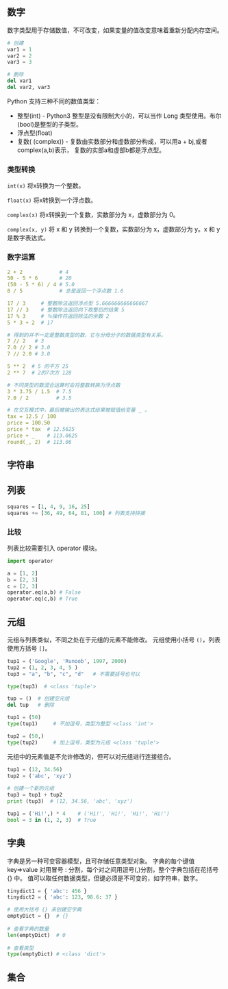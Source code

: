 ## 数字

数字类型用于存储数值，不可改变，如果变量的值改变意味着重新分配内存空间。

```python
# 创建
var1 = 1
var2 = 2
var3 = 3

# 删除
del var1
del var2, var3
```

Python 支持三种不同的数值类型：

- 整型(int) - Python3 整型是没有限制大小的，可以当作 Long 类型使用。布尔(bool)是整型的子类型。
- 浮点型(float)
- 复数( (complex)) - 复数由实数部分和虚数部分构成，可以用a + bj,或者complex(a,b)表示， 复数的实部a和虚部b都是浮点型。

### 类型转换

`int(x)` 将x转换为一个整数。

`float(x)` 将x转换到一个浮点数。

`complex(x)` 将x转换到一个复数，实数部分为 x，虚数部分为 0。

`complex(x, y)` 将 x 和 y 转换到一个复数，实数部分为 x，虚数部分为 y。x 和 y 是数字表达式。

### 数字运算

```yml
2 + 2            # 4
50 - 5 * 6       # 20
(50 - 5 * 6) / 4 # 5.0
8 / 5            # 总是返回一个浮点数 1.6

17 / 3     # 整数除法返回浮点型 5.666666666666667
17 // 3    # 整数除法返回向下取整后的结果 5
17 % 3     # ％操作符返回除法的余数 2
5 * 3 + 2  # 17

# 得到的并不一定是整数类型的数，它与分母分子的数据类型有关系。
7 // 2   # 3
7.0 // 2 # 3.0
7 // 2.0 # 3.0

5 ** 2  # 5 的平方 25
2 ** 7  # 2的7次方 128

# 不同类型的数混合运算时会将整数转换为浮点数
3 * 3.75 / 1.5  # 7.5
7.0 / 2         # 3.5

# 在交互模式中，最后被输出的表达式结果被赋值给变量 _ 。
tax = 12.5 / 100
price = 100.50
price * tax  # 12.5625
price + _    # 113.0625
round(_, 2)  # 113.06
```

## 字符串

## 列表

```python
squares = [1, 4, 9, 16, 25]
squares += [36, 49, 64, 81, 100] # 列表支持拼接
```

### 比较

列表比较需要引入 operator 模块。
```python
import operator

a = [1, 2]
b = [2, 3]
c = [2, 3]
operator.eq(a,b) # False
operator.eq(c,b) # True
```

## 元组

元组与列表类似，不同之处在于元组的元素不能修改。
元组使用小括号 `()`，列表使用方括号 `[]`。

```python
tup1 = ('Google', 'Runoob', 1997, 2000)
tup2 = (1, 2, 3, 4, 5 )
tup3 = "a", "b", "c", "d"   # 不需要括号也可以

type(tup3)  # <class 'tuple'>
```

```python
tup = ()  # 创建空元组
del tup   # 删除

tup1 = (50)
type(tup1)     # 不加逗号，类型为整型 <class 'int'>

tup2 = (50,)
type(tup2)     # 加上逗号，类型为元组 <class 'tuple'>
```

元组中的元素值是不允许修改的，但可以对元组进行连接组合。
```python
tup1 = (12, 34.56)
tup2 = ('abc', 'xyz')
 
# 创建一个新的元组
tup3 = tup1 + tup2
print (tup3)  # (12, 34.56, 'abc', 'xyz')
```

```python
tup1 = ('Hi!',) * 4    # ('Hi!', 'Hi!', 'Hi!', 'Hi!')
bool = 3 in (1, 2, 3)  # True
```

## 字典

字典是另一种可变容器模型，且可存储任意类型对象。
字典的每个键值 key=>value 对用冒号 : 分割，每个对之间用逗号(,)分割，整个字典包括在花括号 {} 中。
值可以取任何数据类型，但键必须是不可变的，如字符串，数字。

```python
tinydict1 = { 'abc': 456 }
tinydict2 = { 'abc': 123, 98.6: 37 }

# 使用大括号 {} 来创建空字典
emptyDict = {}  # {}
 
# 查看字典的数量
len(emptyDict)  # 0
 
# 查看类型
type(emptyDict) # <class 'dict'>
```

## 集合


